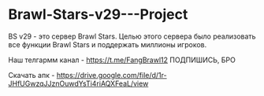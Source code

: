 # Brawl-Stars-v29---Project
BS v29 - это сервер Brawl Stars. Целью этого сервера было реализовать все функции Brawl Stars и поддержать миллионы игроков.

Наш телгармм канал - https://t.me/FangBrawl12 ПОДПИШИСЬ, БРО 

Скачать апк - https://drive.google.com/file/d/1r-JHfUGwzqJJznOuwdYsTi4riAQXFeaL/view
